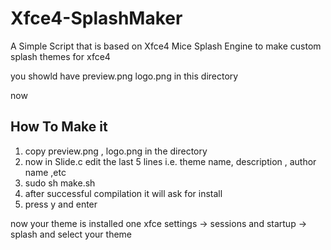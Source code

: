 # Xfce4-SplashMaker
A Simple Script that is based on Xfce4 Mice Splash Engine to make custom splash themes for xfce4

you showld have preview.png logo.png in this directory

now

## How To Make it
1. copy preview.png , logo.png in the directory
2. now in Slide.c edit the last 5 lines i.e. theme name, description , author name ,etc
3. sudo sh make.sh
4. after successful compilation it will ask for install
5. press y and enter

now your theme is installed
one xfce settings -> sessions and startup -> splash 
and select your theme
